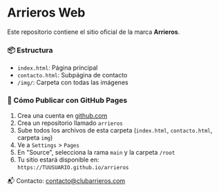 # Arrieros Web

Este repositorio contiene el sitio oficial de la marca **Arrieros**.

### 📦 Estructura
- `index.html`: Página principal
- `contacto.html`: Subpágina de contacto
- `/img/`: Carpeta con todas las imágenes

### 🚀 Cómo Publicar con GitHub Pages

1. Crea una cuenta en [github.com](https://github.com)
2. Crea un repositorio llamado `arrieros`
3. Sube todos los archivos de esta carpeta (`index.html`, `contacto.html`, carpeta `img`)
4. Ve a `Settings` > `Pages`
5. En "Source", selecciona la rama `main` y la carpeta `/root`
6. Tu sitio estará disponible en:  
   `https://TUUSUARIO.github.io/arrieros`

📬 Contacto: contacto@clubarrieros.com
